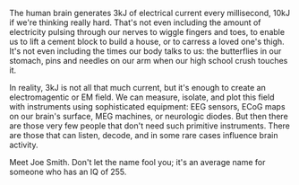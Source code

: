 The human brain generates 3kJ of electrical current every millisecond, 10kJ if we're thinking really hard. That's not even including the amount of electricity pulsing through our nerves to wiggle fingers and toes, to enable us to lift a cement block to build a house, or to carress a loved one's thigh. It's not even including the times our body talks to us: the butterflies in our stomach, pins and needles on our arm when our high school crush touches it.

In reality, 3kJ is not all that much current, but it's enough to create an electromagentic or EM field. We can measure, isolate, and plot this field with instruments using sophisticated equipment: EEG sensors, ECoG maps on our brain's surface, MEG machines, or neurologic diodes. But then there are those very few people that don't need such primitive instruments. There are those that can listen, decode, and in some rare cases influence brain activity.

Meet Joe Smith. Don't let the name fool you; it's an average name for someone who has an IQ of 255.
